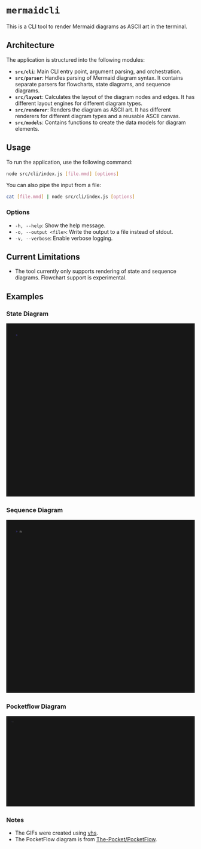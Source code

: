 # `mermaidcli`

This is a CLI tool to render Mermaid diagrams as ASCII art in the terminal.

## Architecture

The application is structured into the following modules:

- **`src/cli`**: Main CLI entry point, argument parsing, and orchestration.
- **`src/parser`**: Handles parsing of Mermaid diagram syntax. It contains separate parsers for flowcharts, state diagrams, and sequence diagrams.
- **`src/layout`**: Calculates the layout of the diagram nodes and edges. It has different layout engines for different diagram types.
- **`src/renderer`**: Renders the diagram as ASCII art. It has different renderers for different diagram types and a reusable ASCII canvas.
- **`src/models`**: Contains functions to create the data models for diagram elements.

## Usage

To run the application, use the following command:

```bash
node src/cli/index.js [file.mmd] [options]
```

You can also pipe the input from a file:

```bash
cat [file.mmd] | node src/cli/index.js [options]
```

### Options

- `-h, --help`: Show the help message.
- `-o, --output <file>`: Write the output to a file instead of stdout.
- `-v, --verbose`: Enable verbose logging.

## Current Limitations

- The tool currently only supports rendering of state and sequence diagrams. Flowchart support is experimental.

## Examples

### State Diagram

<img alt="State Diagram" src="https://github.com/Theblackcat98/mermaidCLI/raw/master/assets/state-dmm.gif" width="600" />

### Sequence Diagram

<img alt="Sequence Diagram" src="https://github.com/Theblackcat98/mermaidCLI/raw/master/assets/sequence-dmm.gif" width="600" />

### Pocketflow Diagram

<img alt="Pocketflow Diagram" src="https://github.com/Theblackcat98/mermaidCLI/raw/master/assets/pocketflow-dmm.gif" width="600" />

### Notes
* The GIFs were created using [vhs](https://github.com/charmbracelet/vhs).
* The PocketFlow diagram is from [The-Pocket/PocketFlow](https://github.com/The-Pocket/PocketFlow).

